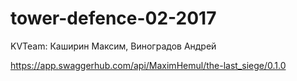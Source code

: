 # tower-defence-02-2017
KVTeam: Каширин Максим, Виноградов Андрей

https://app.swaggerhub.com/api/MaximHemul/the-last_siege/0.1.0

